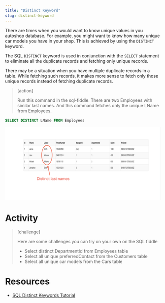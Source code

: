 ```yaml
---
title: "Distinct Keyword"
slug: distinct-keyword
---
```


There are times when you would want to know unique values in you autoshop database. For example, you might want to know how many unique car models you have in your shop. This is achieved by using the `DISTINCT` keyword.

The SQL `DISTINCT` keyword is used in conjunction with the `SELECT` statement to eliminate all the duplicate records and fetching only unique records.

There may be a situation when you have multiple duplicate records in a table. While fetching such records, it makes more sense to fetch only those unique records instead of fetching duplicate records.

> [action]
>
> Run this command in the sql-fiddle. There are two Employees with similar last names. And this command fetches only the unique LName from Employees.
>
```sql
SELECT DISTINCT LName FROM Employees
```
>

![select employees distinct last names](assets/employees_distinct_last_names.png "select employees distinct last names")


# Activity

> [challenge]
>
> Here are some challenges you can try on your own on the SQL fiddle
>
> - Select distinct DepartmentId from Employees table
> - Select all unique preferredContact from the Customers table
> - Select all unique car models from the Cars table


# Resources

- [SQL Distinct Keywords Tutorial](https://www.tutorialspoint.com/sql/sql-distinct-keyword.htm)
